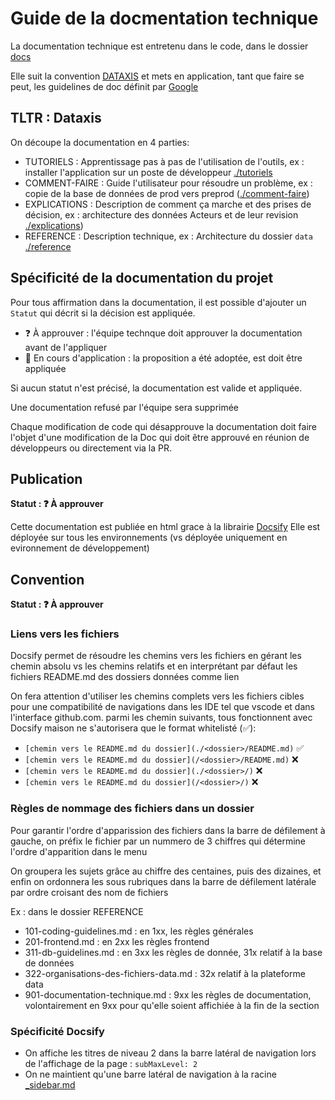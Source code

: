 # Guide de la docmentation technique

La documentation technique est entretenu dans le code, dans le dossier [docs](./docs)

Elle suit la convention [DATAXIS](https://diataxis.fr) et mets en application, tant que faire se peut, les guidelines de doc définit par [Google](https://developers.google.com/style)

## TLTR : Dataxis

On découpe la documentation en 4 parties:

- TUTORIELS : Apprentissage pas à pas de l'utilisation de l'outils, ex : installer l'application sur un poste de développeur [./tutoriels](./docs/tutoriels)
- COMMENT-FAIRE : Guide l'utilisateur pour résoudre un problème, ex : copie de la base de données de prod vers preprod ([./comment-faire](./docs/comment-faire))
- EXPLICATIONS : Description de comment ça marche et des prises de décision, ex : architecture des données Acteurs et de leur revision [./explications](./docs/explications))
- REFERENCE : Description technique, ex : Architecture du dossier `data` [./reference](./docs/reference)

## Spécificité de la documentation du projet

Pour tous affirmation dans la documentation, il est possible d'ajouter un `Statut` qui décrit si la décision est appliquée.

- ❓ À approuver : l'équipe technque doit approuver la documentation avant de l'appliquer
- 🔄 En cours d'application : la proposition a été adoptée, est doit être appliquée

Si aucun statut n'est précisé, la documentation est valide et appliquée.

Une documentation refusé par l'équipe sera supprimée

Chaque modification de code qui désapprouve la documentation doit faire l'objet d'une modification de la Doc qui doit être approuvé en réunion de développeurs ou directement via la PR.

## Publication

**Statut : ❓ À approuver**

Cette documentation est publiée en html grace à la librairie [Docsify](https://docsify.js.org)
Elle est déployée sur tous les environnements (vs déployée uniquement en evironnement de développement)

## Convention

**Statut : ❓ À approuver**

### Liens vers les fichiers

Docsify permet de résoudre les chemins vers les fichiers en gérant les chemin absolu vs les chemins relatifs et en interprétant par défaut les fichiers README.md des dossiers données comme lien

On fera attention d'utiliser les chemins complets vers les fichiers cibles pour une compatibilité de navigations dans les IDE tel que vscode et dans l'interface github.com. parmi les chemin suivants, tous fonctionnent avec Docsify maison ne s'autorisera que le format whitelisté (✅):

- `[chemin vers le README.md du dossier](./<dossier>/README.md)` ✅
- `[chemin vers le README.md du dossier](/<dossier>/README.md)` ❌
- `[chemin vers le README.md du dossier](./<dossier>/)` ❌
- `[chemin vers le README.md du dossier](/<dossier>/)` ❌

### Règles de nommage des fichiers dans un dossier

Pour garantir l'ordre d'apparission des fichiers dans la barre de défilement à gauche, on préfix le fichier par un nummero de 3 chiffres qui détermine l'ordre d'apparition dans le menu

On groupera les sujets grâce au chiffre des centaines, puis des dizaines, et enfin on ordonnera les sous rubriques dans la barre de défilement latérale par ordre croisant des nom de fichiers

Ex : dans le dossier REFERENCE

- 101-coding-guidelines.md : en 1xx, les règles générales
- 201-frontend.md : en 2xx les règles frontend
- 311-db-guidelines.md : en 3xx les règles de donnée, 31x relatif à la base de données
- 322-organisations-des-fichiers-data.md : 32x relatif à la plateforme data
- 901-documentation-technique.md : 9xx les règles de documentation, volontairement en 9xx pour qu'elle soient affichiée à la fin de la section

### Spécificité Docsify

- On affiche les titres de niveau 2 dans la barre latéral de navigation lors de l'affichage de la page : `subMaxLevel: 2`
- On ne maintient qu'une barre latéral de navigation à la racine [_sidebar.md](../_sidebar.md)

